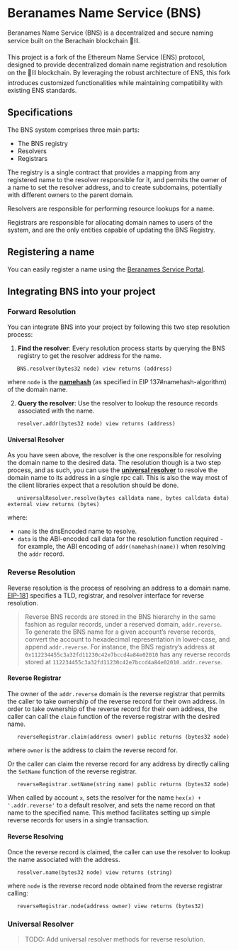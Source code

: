 # Beranames Name Service (BNS)

Beranames Name Service (BNS) is a decentralized and secure naming service built on the Berachain blockchain 🐻⛓.

This project is a fork of the Ethereum Name Service (ENS) protocol, designed to provide decentralized domain name registration and resolution on the 🐻⛓ blockchain. By leveraging the robust architecture of ENS, this fork introduces customized functionalities while maintaining compatibility with existing ENS standards.

## Specifications

The BNS system comprises three main parts:

- The BNS registry
- Resolvers
- Registrars

The registry is a single contract that provides a mapping from any registered name to the resolver responsible for it, and permits the owner of a name to set the resolver address, and to create subdomains, potentially with different owners to the parent domain.

Resolvers are responsible for performing resource lookups for a name.

Registrars are responsible for allocating domain names to users of the system, and are the only entities capable of updating the BNS Registry.

## Registering a name

You can easily register a name using the [Beranames Service Portal](https://beranames.com/).

## Integrating BNS into your project

### Forward Resolution

You can integrate BNS into your project by following this two step resolution process:

1. **Find the resolver**: Every resolution process starts by querying the BNS registry to get the resolver address for the name.

```solidity
   BNS.resolver(bytes32 node) view returns (address)
```

where `node` is the [**namehash**](https://eips.ethereum.org/EIPS/eip-137#namehash-algorithm) (as specified in EIP 137#namehash-algorithm) of the domain name.

2. **Query the resolver**: Use the resolver to lookup the resource records associated with the name.

```solidity
   resolver.addr(bytes32 node) view returns (address)
```

#### Universal Resolver

As you have seen above, the resolver is the one responsible for resolving the domain name to the desired data.
The resolution though is a two step process, and as such, you can use the [**universal resolver**](https://docs.ens.domains/resolvers/universal#forward-resolution) to resolve the domain name to its address in a single rpc call. This is also the way most of the client libraries expect that a resolution should be done.

```solidity
   universalResolver.resolve(bytes calldata name, bytes calldata data) external view returns (bytes)
```

where:

- `name` is the dnsEncoded name to resolve.
- `data` is the ABI-encoded call data for the resolution function required - for example, the ABI encoding of `addr(namehash(name))` when resolving the `addr` record.

### Reverse Resolution

Reverse resolution is the process of resolving an address to a domain name. [EIP-181](https://eips.ethereum.org/EIPS/eip-181) specifies a TLD, registrar, and resolver interface for reverse resolution.

> Reverse BNS records are stored in the BNS hierarchy in the same fashion as regular records, under a reserved domain, `addr.reverse`. To generate the BNS name for a given account’s reverse records, convert the account to hexadecimal representation in lower-case, and append `addr.reverse`. For instance, the BNS registry’s address at `0x112234455c3a32fd11230c42e7bccd4a84e02010` has any reverse records stored at `112234455c3a32fd11230c42e7bccd4a84e02010.addr.reverse`.

#### Reverse Registrar

The owner of the `addr.reverse` domain is the reverse registrar that permits the caller to take ownership of the reverse record for their own address.
In order to take ownership of the reverse record for their own address, the caller can call the `claim` function of the reverse registrar with the desired name.

```solidity
   reverseRegistrar.claim(address owner) public returns (bytes32 node)
```

where `owner` is the address to claim the reverse record for.

Or the caller can claim the reverse record for any address by directly calling the `SetName` function of the reverse registrar.

```solidity
   reverseRegistrar.setName(string name) public returns (bytes32 node)
```

When called by account `x`, sets the resolver for the name `hex(x) + '.addr.reverse'` to a default resolver, and sets the name record on that name to the specified name. This method facilitates setting up simple reverse records for users in a single transaction.

#### Reverse Resolving

Once the reverse record is claimed, the caller can use the resolver to lookup the name associated with the address.

```solidity
   resolver.name(bytes32 node) view returns (string)
```

where `node` is the reverse record node obtained from the reverse registrar calling:

```solidity
   reverseRegistrar.node(address owner) view returns (bytes32)
```

### Universal Resolver

> TODO: Add universal resolver methods for reverse resolution.

